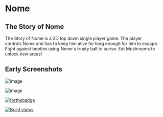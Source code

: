 # Nome
## The Story of Nome

The Story of Nome is a 2D top down single player game. The player controls Nome and has to keep him alive for long enough for him to escape. Fight against beetles using Nome's trusty ball to surive. Eat Mushrooms to unlock new areas!

## Early Screenshots
![image](https://user-images.githubusercontent.com/24362260/38470049-8bb83bd8-3b55-11e8-87a6-e9020be6b5e0.png)

![image](https://user-images.githubusercontent.com/24362260/38470037-6ad6ff4e-3b55-11e8-989d-e44cbaeb0155.png)

[![forthebadge](https://forthebadge.com/images/badges/made-with-c-plus-plus.svg)](https://forthebadge.com)

[![Build status](https://ci.appveyor.com/api/projects/status/pf80ga951mt102yy?svg=true)](https://ci.appveyor.com/project/EarlMurray/nome)


